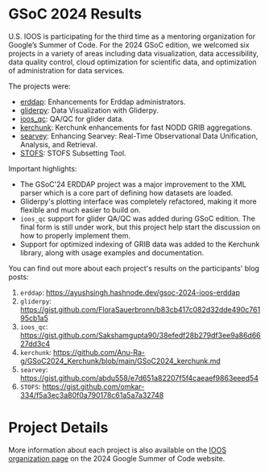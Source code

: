 # GSoC 2024 Results

U.S. IOOS is participating for the third time as a mentoring organization for Google’s Summer of Code.
For the 2024 GSoC edition, we welcomed six projects in a variety of areas including data visualization, data accessibility, data quality control, cloud optimization for scientific data, and optimization of administration for data services.

The projects were:

- [erddap](https://summerofcode.withgoogle.com/organizations/ioos/projects/details/VRUk5pC9): Enhancements for Erddap administrators.
- [gliderpy](https://summerofcode.withgoogle.com/organizations/ioos/projects/details/8h63Owzq): Data Visualization with Gliderpy.
- [ioos_qc](https://summerofcode.withgoogle.com/organizations/ioos/projects/details/eqZttvrN): QA/QC for glider data.
- [kerchunk](https://summerofcode.withgoogle.com/organizations/ioos/projects/details/nLJFBbIV): Kerchunk enhancements for fast NODD GRIB aggregations.
- [searvey](https://summerofcode.withgoogle.com/organizations/ioos/projects/details/tWUJtS4s): Enhancing Searvey: Real-Time Observational Data Unification, Analysis, and Retrieval.
- [STOFS](https://summerofcode.withgoogle.com/organizations/ioos/projects/details/VxCwfSg0): STOFS Subsetting Tool.


Important highlights:

- The GSoC'24 ERDDAP project was a major improvement to the XML parser which is a core part of defining how datasets are loaded.
- Gliderpy's plotting interface was completely refactored, making it more flexible and much easier to build on.
- `ioos_qc` support for glider QA/QC was added during GSoC edition. The final form is still under work, but this project help start the discussion on how to properly implement them.
- Support for optimized indexing of GRIB data was added to the Kerchunk library, along with usage examples and documentation.


You can find out more about each project's results on the participants' blog posts:

1. `erddap`: https://ayushsingh.hashnode.dev/gsoc-2024-ioos-erddap
1. `gliderpy`: https://gist.github.com/FloraSauerbronn/b83cb417c082d32dde490c76195cb1a5
1. `ioos_qc`: https://gist.github.com/Sakshamgupta90/38efedf28b279df3ee9a86d6627dd3c4
1. `kerchunk`: https://github.com/Anu-Ra-g/GSoC2024_Kerchunk/blob/main/GSoC2024_kerchunk.md
1. `searvey`: https://gist.github.com/abdu558/e7d651a82207f5f4caeaef9863eeed54
1. `STOFS`: https://gist.github.com/omkar-334/f5a3ec3a80f0a790178c61a5a7a32748


# Project Details

More information about each project is also available on the [IOOS organization page](https://summerofcode.withgoogle.com/programs/2024/organizations/ioos) on the 2024 Google Summer of Code website.
